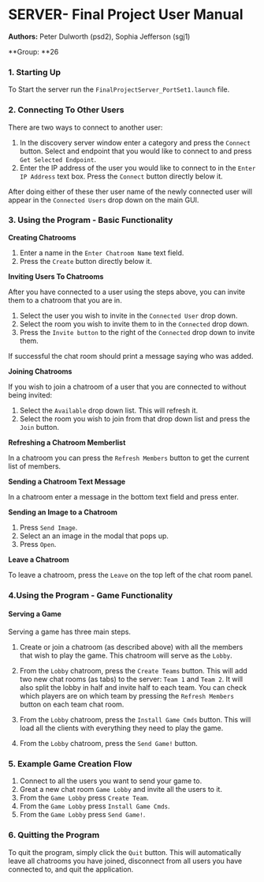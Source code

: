 # SERVER- Final Project User Manual

**Authors:** Peter Dulworth (psd2), Sophia Jefferson (sgj1) 

**Group: **26

### 1. Starting Up

To Start the server run the `FinalProjectServer_PortSet1.launch` file.

### 2. Connecting To Other Users

There are two ways to connect to another user:

1. In the discovery server window enter a category and press the `Connect` button. Select and endpoint that you would like to connect to and press `Get Selected Endpoint`. 
2. Enter the IP address of the user you would like to connect to in the `Enter IP Address` text box. Press the `Connect` button directly below it.

After doing either of these ther user name of the newly connected user will appear in the `Connected Users` drop down on the main GUI.

### 3. Using the Program - Basic Functionality

**Creating Chatrooms**

1. Enter a name in the `Enter Chatroom Name` text field. 
2. Press the `Create` button directly below it.

**Inviting Users To Chatrooms**

After you have connected to a user using the steps above, you can invite them to a chatroom that you are in. 

1. Select the user you wish to invite in the `Connected User` drop down.
2. Select the room you wish to invite them to in the `Connected` drop down. 
3. Press the `Invite button` to the right of the `Connected` drop down to invite them. 

If successful the chat room should print a message saying who was added.

**Joining Chatrooms**

If you wish to join a chatroom of a user that you are connected to without being invited:

1. Select the `Available` drop down list. This will refresh it. 
2. Select the room you wish to join from that drop down list and press the `Join` button.

**Refreshing a Chatroom Memberlist**

In a chatroom you can press the `Refresh Members` button to get the current list of members.

**Sending a Chatroom Text Message**

In a chatroom enter a message in the bottom text field and press enter.

**Sending an Image to a Chatroom**

1. Press `Send Image`.
2. Select an an image in the modal that pops up.
3. Press `Open`.

**Leave a Chatroom**

To leave a chatroom, press the `Leave` on the top left of the chat room panel.

### 4.Using the Program - Game Functionality

#### Serving a Game

Serving a game has three main steps.

1. Create or join a chatroom (as described above) with all the members that wish to play the game. This chatroom will serve as the `Lobby`.

2. From the `Lobby` chatroom, press the `Create Teams` button. This will add two new chat rooms (as tabs) to the server: `Team 1` and `Team 2`. It will also split the lobby in half and invite half to each team. You can check which players are on which team by pressing the `Refresh Members` button on each team chat room.
3. From the `Lobby` chatroom, press the `Install Game Cmds` button. This will load all the clients with everything they need to play the game.
4. From the `Lobby` chatroom, press the `Send Game!` button.

### 5. Example Game Creation Flow

1. Connect to all the users you want to send your game to.
2. Great a new chat room `Game Lobby` and invite all the users to it.
3. From the `Game Lobby` press `Create Team`.
4. From the `Game Lobby` press `Install Game Cmds`.
5. From the `Game Lobby` press `Send Game!`.

### 6. Quitting the Program

To quit the program, simply click the `Quit` button. This will automatically leave all chatrooms you have joined, disconnect from all users you have connected to, and quit the application.

